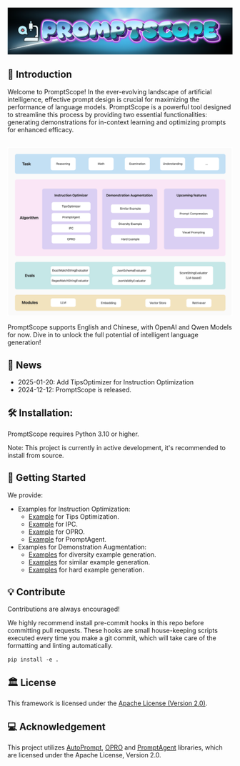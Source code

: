 
<p align="center">
    <br>
    <img src="resources/teaser.png"/>
    <br>
<p>
<p align="center">


## 📝 Introduction
Welcome to PromptScope! In the ever-evolving landscape of artificial intelligence, effective prompt design is crucial for maximizing the performance of language models. PromptScope is a powerful tool designed to streamline this process by providing two essential functionalities: generating demonstrations for in-context learning and optimizing prompts for enhanced efficacy.

<p align="center">
    <br>
    <img src="resources/diagram.jpg"/>
    <br>
<p>
<p align="center">

PromptScope supports English and Chinese, with OpenAI and Qwen Models for now. Dive in to unlock the full potential of intelligent language generation!

## 🎉 News
- 2025-01-20: Add TipsOptimizer for Instruction Optimization
- 2024-12-12: PromptScope is released.

## 🛠️ Installation:

PromptScope requires Python 3.10 or higher.

Note: This project is currently in active development, it's recommended to install from source.

## 🚀 Getting Started
We provide:
- Examples for Instruction Optimization:
  - [Example](examples/static_tips_optimization_examples) for Tips Optimization.
  - [Example](examples/ipc_examples) for IPC.
  - [Example](examples/opro_examples) for OPRO.
  - [Example](examples/prompt_agent_examples) for PromptAgent.
- Examples for Demonstration Augmentation:
  - [Examples](examples/diversity_augmentation_examples) for diversity example generation.
  - [Examples](examples/similar_augmentation_examples) for similar example generation.
  - [Examples](examples/hard_augmentation_examples) for hard example generation.

## 💡 Contribute
Contributions are always encouraged!

We highly recommend install pre-commit hooks in this repo before committing pull requests.
These hooks are small house-keeping scripts executed every time you make a git commit,
which will take care of the formatting and linting automatically.
```shell
pip install -e .
```

## 🏛 License

This framework is licensed under the [Apache License (Version 2.0)](https://github.com/modelscope/modelscope/blob/master/LICENSE). 

## 💻 Acknowledgement
This project utilizes [AutoPrompt](https://github.com/Eladlev/AutoPrompt), [OPRO](https://github.com/google-deepmind/opro) and [PromptAgent](https://github.com/XinyuanWangCS/PromptAgent) libraries, which are licensed under the Apache License, Version 2.0.







